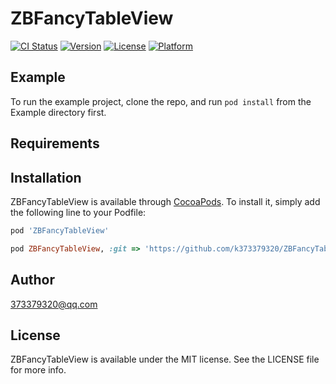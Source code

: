 # ZBFancyTableView

[![CI Status](https://img.shields.io/travis/373379320@qq.com/ZBFancyTableView.svg?style=flat)](https://travis-ci.org/373379320@qq.com/ZBFancyTableView)
[![Version](https://img.shields.io/cocoapods/v/ZBFancyTableView.svg?style=flat)](https://cocoapods.org/pods/ZBFancyTableView)
[![License](https://img.shields.io/cocoapods/l/ZBFancyTableView.svg?style=flat)](https://cocoapods.org/pods/ZBFancyTableView)
[![Platform](https://img.shields.io/cocoapods/p/ZBFancyTableView.svg?style=flat)](https://cocoapods.org/pods/ZBFancyTableView)

## Example

To run the example project, clone the repo, and run `pod install` from the Example directory first.

## Requirements

## Installation

ZBFancyTableView is available through [CocoaPods](https://cocoapods.org). To install
it, simply add the following line to your Podfile:

```ruby
pod 'ZBFancyTableView'
```

```ruby
pod ZBFancyTableView, :git => 'https://github.com/k373379320/ZBFancyTableView', :branch => 'master'
```

## Author

373379320@qq.com

## License

ZBFancyTableView is available under the MIT license. See the LICENSE file for more info.
